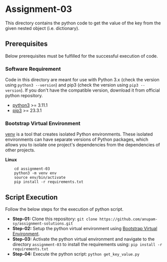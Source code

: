# Assignment-03
This directory contains the python code to get the value of the key from the given nested object (i.e. dictionary).

## Prerequisites
Below prerequisites must be fulfilled for the successful execution of code.

### Software Requirement
Code in this directory are meant for use with Python 3.x (check the version using `python3 --version`) and pip3 (check the version using `pip3 --version`). If you don't have the compatible version, download it from official python repository.

- [python3](https://www.python.org/downloads/) >= 3.11.1
- [pip3](https://pypi.org/project/pip/) >= 23.3.1

### Bootstrap Virtual Environment
[venv](https://docs.python.org/3/library/venv.html) is a tool that creates isolated Python environments. These isolated environments can have separate versions of Python packages, which allows you to isolate one project's dependencies from the dependencies of other projects.

**Linux**
```
    cd assignment-03
    python3 -m venv env
    source env/bin/activate
    pip install -r requirements.txt
```

## Script Execution
Follow the below steps for the execution of python script.

- **Step-01:** Clone this repository: `git clone https://github.com/anupam-sy/assignment-solutions.git`
- **Step-02:** Setup the python virtual environment using [Bootstrap Virtual Environment](#bootstrap-virtual-environment).
- **Step-03:** Activate the python virtual environment and navigate to the directory `assignment-03` to install the requirements using: `pip install -r requirements.txt`  
- **Step-04:** Execute the python script: `python get_key_value.py`
